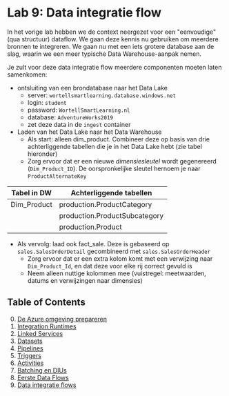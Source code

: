 # Lab 9: Data integratie flow

In het vorige lab hebben we de context neergezet voor een "eenvoudige" (qua structuur) dataflow. We gaan deze kennis nu gebruiken om meerdere bronnen te integreren.
We gaan nu met een iets grotere database aan de slag, waarin we een meer typische Data Warehouse-aanpak nemen.

Je zult voor deze data integratie flow meerdere componenten moeten laten samenkomen:

* ontsluiting van een brondatabase naar het Data Lake
  * server: `wortellsmartlearning.database.windows.net`
  * login: `student`
  * password: `WortellSmartLearning.nl`
  * database: `AdventureWorks2019`
  * zet deze data in de `ingest` container
* Laden van het Data Lake naar het Data Warehouse
  * Als start: alleen dim_product. Combineer deze op basis van drie achterliggende tabellen die je in het Data Lake hebt (zie tabel hieronder)
  * Zorg ervoor dat er een nieuwe *dimensiesleutel* wordt gegenereerd (`Dim_Product_ID`). De oorspronkelijke sleutel hernoem je naar `ProductAlternateKey`

| Tabel in DW | Achterliggende tabellen       |
|-------------|-------------------------------|
| Dim_Product | production.ProductCategory    |
|             | production.ProductSubcategory |
|             | production.Product            |

* Als vervolg: laad ook fact_sale. Deze is gebaseerd op `sales.SalesOrderDetail` gecombineerd met `sales.SalesOrderHeader`
  * Zorg ervoor dat er een extra kolom komt met een verwijzing naar `Dim_Product_Id`, en dat deze voor elke rij correct gevuld is
  * Neem alleen nuttige kolommen mee (vuistregel: meetwaarden, datums en verwijzingen naar dimensies)

## Table of Contents

0. [De Azure omgeving prepareren](../0Prep/LabVoorbereiding0.md)
1. [Integration Runtimes](../Lab1/LabInstructions1.md)
2. [Linked Services](../Lab2/LabInstructions2.md)
3. [Datasets](../Lab3/LabInstructions3.md)
4. [Pipelines](../Lab4/LabInstructions4.md)
5. [Triggers](../Lab5/LabInstructions5.md)
6. [Activities](../Lab6/LabInstructions6.md)
7. [Batching en DIUs](../Lab7/LabInstructions7.md)
8. [Eerste Data Flows](../Lab8/LabInstructions8.md)
9. [Data integratie flows](../Lab9/LabInstructions9.md)
